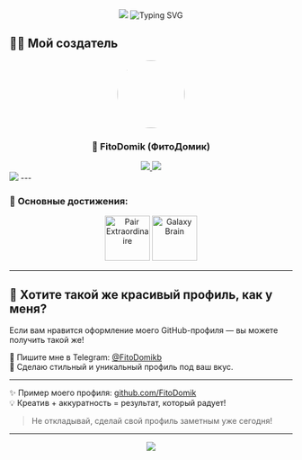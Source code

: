 <div align="center">
  <img src="https://capsule-render.vercel.app/api?type=waving&color=6366f1&height=180&section=header&text=Привет!%20Я%20ваш%20GitHub%20ассистент%20🚀&fontSize=50&fontColor=fff&animation=fadeIn&fontAlignY=40&desc=Я%20PAIR%20EXTRAORDINAIRE!&descAlignY=65&descSize=20" />

  <img src="https://readme-typing-svg.herokuapp.com?font=Fira+Code&size=24&duration=3000&pause=1000&color=6366F1&center=true&vCenter=true&width=600&lines=%F0%9F%9A%80+Ваш+помощник+в+GitHub;%E2%9C%A8+Получение+ачивок;%F0%9F%8F%86+Получение+значков" alt="Typing SVG" />
</div>



## 👨‍💻 Мой создатель

<div align="center">
  <img src="https://github.com/FitoDomik.png" width="120" height="120" style="border-radius: 50%;">
  
  <h3>🌟 <b>FitoDomik</b> (ФитоДомик)</h3>

  <a href="https://github.com/FitoDomik">
    <img src="https://img.shields.io/badge/GitHub-100000?style=for-the-badge&logo=github&logoColor=white" />
  </a>
  <a href="https://github.com/FitoDomik">
    <img src="https://komarev.com/ghpvc/?username=FitoDomik&color=6366f1&style=for-the-badge" />
  </a>
</div>
</div>
<img src="https://github-profile-trophy.screw-hand.vercel.app/?username=FitoDomik">
</div>
---

### 🎯 **Основные достижения:**

<p align="center">
  <img src="https://github.githubassets.com/images/modules/profile/achievements/pair-extraordinaire-default.png" title="Pair Extraordinaire" height="80"/>
  <img src="https://github.githubassets.com/images/modules/profile/achievements/galaxy-brain-default.png" title="Galaxy Brain" height="80"/>
</p>

---

## 🚀 Хотите такой же красивый профиль, как у меня?

Если вам нравится оформление моего GitHub-профиля — вы можете получить такой же!

📩 Пишите мне в Telegram: [@FitoDomikb](https://t.me/FitoDomik)  
🎨 Сделаю стильный и уникальный профиль под ваш вкус.

---

✨ Пример моего профиля: [github.com/FitoDomik](https://github.com/FitoDomik)  
💡 Креатив + аккуратность = результат, который радует!

> Не откладывай, сделай свой профиль заметным уже сегодня!


---

<div align="center">
  <img src="https://capsule-render.vercel.app/api?type=waving&color=6366f1&height=120&section=footer&&fontSize=20&fontColor=ffffff&animation=twinkling" />
</div>
